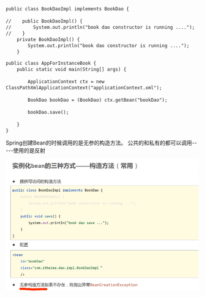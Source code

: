 ```
public class BookDaoImpl implements BookDao {

//    public BookDaoImpl() {
//        System.out.println("book dao constructor is running ....");
//    }
    private BookDaoImpl() {
        System.out.println("book dao constructor is running ....");
    }

```

```
public class AppForInstanceBook {
    public static void main(String[] args) {

        ApplicationContext ctx = new ClassPathXmlApplicationContext("applicationContext.xml");

        BookDao bookDao = (BookDao) ctx.getBean("bookDao");

        bookDao.save();

    }
}
```
Spring创建Bean的时候调用的是无参的构造方法。
公共的和私有的都可以调用-----使用的是反射

![alt text](<assets/9. bean实例化/image.png>)



  


